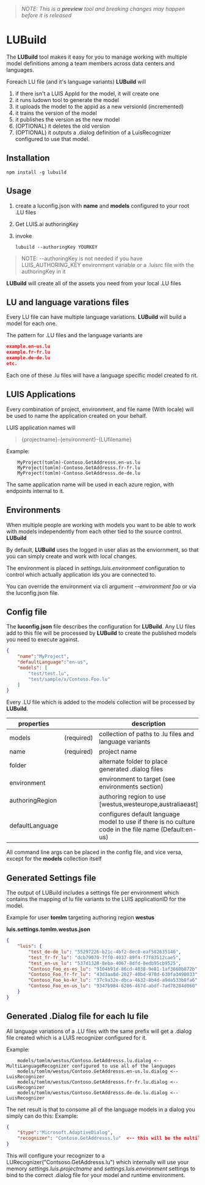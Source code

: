 > *NOTE: This is a **preview** tool and breaking changes may happen before it is released*

# **LUBuild**
The **LUBuild** tool makes it easy for you to manage working with multiple model definitions among a team members across data centers and languages.

Foreach LU file (and it's language variants) **LUBuild** will
1. if there isn't a LUIS AppId for the model, it will create one
2. it runs ludown tool to generate the model
3. it uploads the model to the appid as a new versionId (incremented)
4. it trains the version of the model 
5. it publishes the version as the new model
6. (OPTIONAL) it deletes the old version
7. (OPTIONAL) it outputs a .dialog definition of a LuisRecognizer configured to use that model.

## Installation

```npm install -g lubuild```

## Usage
1. create a luconfig.json with **name** and **models** configured to your root .LU files
2. Get LUIS.ai authoringKey
3. invoke 
     
    ```lubuild --authoringKey YOURKEY```

> NOTE: --authoringKey is not needed if you have LUIS_AUTHORING_KEY environment variable or a .luisrc file with the authoringKey in it

**LUBuild** will create all of the assets you need from your local .LU files

## LU and language varations files
Every LU file can have multiple language variations.  **LUBuild** will build a model for each one.  

The pattern for .LU files and the language variants are
```json
example.en-us.lu
example.fr-fr.lu
example.de-de.lu
etc.
````
Each one of these .lu files will have a language specific model created fo rit.

## LUIS Applications 

Every combination of project, environment, and file name (With locale) will be used
to name the application created on your behalf.

LUIS application names will 
> {projectname}-{environment}-{LUfilename}

Example:
```
    MyProject(tomlm)-Contoso.GetAddresss.en-us.lu
    MyProject(tomlm)-Contoso.GetAddresss.fr-fr.lu
    MyProject(tomlm)-Contoso.GetAddresss.de-de.lu
```
The same application name will be used in each azure region, with endpoints internal to it.

## Environments
When multiple people are working with models you want to be able to work with models
independently from each other tied to the source control.  **LUBuild**

By default, **LUBuild** uses the logged in user alias as the enviornment, so that you can
simply create and work with local changes.  

The environment is placed in *settings.luis.environment* configuration to control which
actually application ids you are connected to.

You can override the environment via cli argument *--environment foo* or via the luconfig.json
file.

## Config file
The **luconfig.json** file describes the configuration for **LUBuild**.  Any LU files add to this file 
will be processed by **LUBuild** to create the published models you need to execute against.

```json
{
    "name":"MyProject",
    "defaultLanguage":"en-us",
    "models": [
        "test/test.lu",
        "test/sample/x/Contoso.Foo.lu"
    ]
}
```
Every .LU file which is added to the models collection will be processed by **LUBuild**.

| properties      |            | description                                                                                           |
|-----------------|------------|-------------------------------------------------------------------------------------------------------|
| models          | (required) | collection of paths to .lu files and language variants                                                |
| name            | (required) | project name                                                                                          |
| folder          |            | alternate folder to place generated .dialog files                                                     |
| environment     |            | environment to target (see environments section)                                                      |
| authoringRegion |            | authoring region to use [westus,westeurope,australiaeast]                                             |
| defaultLanguage |            | configures default language model to use if there is no culture code in the file name (Default:en-us) |

All command line args can be placed in the config file, and vice versa, except for the **models** collection itself

## Generated Settings file
The output of LUBuild includes a settings file per environment which contains the mapping of lu file variants to the LUIS applicationID for the model.

Example for user **tomlm** targeting authoring region **westus** 

**luis.settings.tomlm.westus.json**
```json
{
    "luis": {
        "test_de-de_lu": "55297226-b21c-4bf2-8ec0-eaf582635146",
        "test_fr-fr_lu": "dcb79070-7ff0-4937-89f4-f7f83512cae5",
        "test_en-us_lu": "537d1328-8eba-4067-8dfd-8edb95cb9525",
        "Contoso_Foo_es-es_lu": "9104b91d-86cd-4038-9e81-1af3660b872b",
        "Contoso_Foo_fr-fr_lu": "43d3aa8d-2027-40bd-978d-630fa3490033",
        "Contoso_Foo_ko-kr_lu": "37c9a32e-dbca-4632-8b4d-a9da533b8fa6",
        "Contoso_Foo_en-us_lu": "9347b984-6206-467d-abdf-7ad78284d060"
    }
}
```

## Generated .Dialog file for each lu file
All language variations of a .LU files with the same prefix will get a .dialog file created
which is a LUIS recognizer configured for it. 

Example:
```
    models/tomlm/westus/Contoso.GetAddresss.lu.dialog <-- MultiLanguageRecognizer configured to use all of the languages 
    models/tomlm/westus/Contoso.GetAddresss.en-us.lu.dialog <-- LuisRecognizer 
    models/tomlm/westus/Contoso.GetAddresss.fr-fr.lu.dialog <-- LuisRecognizer 
    models/tomlm/westus/Contoso.GetAddresss.de-de.lu.dialog <-- LuisRecognizer 
```

The net result is that to consome all of the language models in a dialog you simply can do this:
Example:
```json
{
    "$type":"Microsoft.AdaptiveDialog",
    "recognizer": "Contoso.GetAddresss.lu"  <-- this will be the multilanguage model with all variations
}
```

This will configure your recognizer to a LURecognizer("Contsoso.GetAddresss.lu") which internally
will use your memory *settings.luis.projectname* and *settings.luis.environment* settings to
bind to the correct .dialog file for your model and runtime environment.



